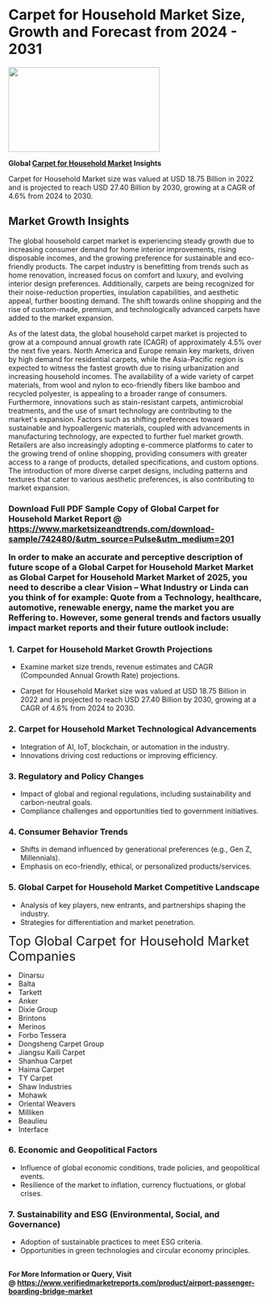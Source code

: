 <H1>Carpet for Household Market Size, Growth and Forecast from 2024 - 2031</H1><img class="aligncenter size-medium wp-image-584254" src="https://thirdeyenews.in/wp-content/uploads/2024/09/Global-Market-Research-300x168.jpeg" alt="" width="300" height="168" /><p><strong>Global&nbsp;<a href="https://www.marketsizeandtrends.com/download-sample/742480/&amp;utm_source=Pulse&amp;utm_medium=201">Carpet for Household Market</a> Insights</strong></p><p>Carpet for Household Market size was valued at USD 18.75 Billion in 2022 and is projected to reach USD 27.40 Billion by 2030, growing at a CAGR of 4.6% from 2024 to 2030.</p><p><h2>Market Growth Insights</h2> <p>The global household carpet market is experiencing steady growth due to increasing consumer demand for home interior improvements, rising disposable incomes, and the growing preference for sustainable and eco-friendly products. The carpet industry is benefitting from trends such as home renovation, increased focus on comfort and luxury, and evolving interior design preferences. Additionally, carpets are being recognized for their noise-reduction properties, insulation capabilities, and aesthetic appeal, further boosting demand. The shift towards online shopping and the rise of custom-made, premium, and technologically advanced carpets have added to the market expansion.</p> <p><strong></strong></p> <p>As of the latest data, the global household carpet market is projected to grow at a compound annual growth rate (CAGR) of approximately 4.5% over the next five years. North America and Europe remain key markets, driven by high demand for residential carpets, while the Asia-Pacific region is expected to witness the fastest growth due to rising urbanization and increasing household incomes. The availability of a wide variety of carpet materials, from wool and nylon to eco-friendly fibers like bamboo and recycled polyester, is appealing to a broader range of consumers. Furthermore, innovations such as stain-resistant carpets, antimicrobial treatments, and the use of smart technology are contributing to the market's expansion. Factors such as shifting preferences toward sustainable and hypoallergenic materials, coupled with advancements in manufacturing technology, are expected to further fuel market growth. Retailers are also increasingly adopting e-commerce platforms to cater to the growing trend of online shopping, providing consumers with greater access to a range of products, detailed specifications, and custom options. The introduction of more diverse carpet designs, including patterns and textures that cater to various aesthetic preferences, is also contributing to market expansion. <h3></p><p><span class=""><strong>Download Full PDF Sample Copy of Global Carpet for Household Market Report</strong> @ <a href="https://www.marketsizeandtrends.com/download-sample/742480/&amp;utm_source=Pulse&amp;utm_medium=201" target="_blank">https://www.marketsizeandtrends.com/download-sample/742480/&amp;utm_source=Pulse&amp;utm_medium=201</a></span></p><p>In order to make an accurate and perceptive description of future scope of a Global&nbsp;Carpet for Household Market Market as Global&nbsp;Carpet for Household Market Market of 2025, you need to describe a clear Vision &ndash; What Industry or Linda can you think of for example: Quote from a Technology, healthcare, automotive, renewable energy, name the market you are Reffering to. However, some general trends and factors usually impact market reports and their future outlook include:</p><h3>1.&nbsp;<strong>Carpet for Household Market Growth Projections</strong></h3><ul><li>Examine market size trends, revenue estimates and CAGR (Compounded Annual Growth Rate) projections.</li><li><p>Carpet for Household Market size was valued at USD 18.75 Billion in 2022 and is projected to reach USD 27.40 Billion by 2030, growing at a CAGR of 4.6% from 2024 to 2030.</p></li></ul><h3>2.&nbsp;<strong>Carpet for Household Market Technological Advancements</strong></h3><ul><li>Integration of AI, IoT, blockchain, or automation in the industry.</li><li>Innovations driving cost reductions or improving efficiency.</li></ul><h3>3.&nbsp;<strong>Regulatory and Policy Changes</strong></h3><ul><li>Impact of global and regional regulations, including sustainability and carbon-neutral goals.</li><li>Compliance challenges and opportunities tied to government initiatives.</li></ul><h3>4.&nbsp;<strong>Consumer Behavior Trends</strong></h3><ul><li>Shifts in demand influenced by generational preferences (e.g., Gen Z, Millennials).</li><li>Emphasis on eco-friendly, ethical, or personalized products/services.</li></ul><h3>5.&nbsp;<strong>Global Carpet for Household Market Competitive Landscape</strong></h3><ul><li>Analysis of key players, new entrants, and partnerships shaping the industry.</li><li>Strategies for differentiation and market penetration.</li></ul><p data-pm-slice="1 1 []"><span style="color: inherit; font-family: inherit; font-size: 25px;">Top Global Carpet for Household Market Companies</span></p><div class="" data-test-id=""><p><li>Dinarsu</li><li> Balta</li><li> Tarkett</li><li> Anker</li><li> Dixie Group</li><li> Brintons</li><li> Merinos</li><li> Forbo Tessera</li><li> Dongsheng Carpet Group</li><li> Jiangsu Kaili Carpet</li><li> Shanhua Carpet</li><li> Haima Carpet</li><li> TY Carpet</li><li> Shaw Industries</li><li> Mohawk</li><li> Oriental Weavers</li><li> Milliken</li><li> Beaulieu</li><li> Interface</li></p></div><h3>6.&nbsp;<strong>Economic and Geopolitical Factors</strong></h3><ul><li>Influence of global economic conditions, trade policies, and geopolitical events.</li><li>Resilience of the market to inflation, currency fluctuations, or global crises.</li></ul><h3>7.&nbsp;<strong>Sustainability and ESG (Environmental, Social, and Governance)</strong></h3><ul><li>Adoption of sustainable practices to meet ESG criteria.</li><li>Opportunities in green technologies and circular economy principles.</li></ul><h2><strong style="font-size: 14px;">For More Information or Query, Visit @&nbsp;</strong><a style="background-color: #ffffff; font-size: 14px;" href="https://www.marketsizeandtrends.com/report/carpet-for-household-market/" target="_blank">https://www.verifiedmarketreports.com/product/airport-passenger-boarding-bridge-market</a></h2>